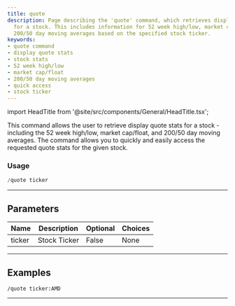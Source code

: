 ```yaml
---
title: quote
description: Page describing the 'quote' command, which retrieves display quote stats
  for a stock. This includes information for 52 week high/low, market cap/float and
  200/50 day moving averages based on the specified stock ticker.
keywords:
- quote command
- display quote stats
- stock stats
- 52 week high/low
- market cap/float
- 200/50 day moving averages
- quick access
- stock ticker
---
```


import HeadTitle from '@site/src/components/General/HeadTitle.tsx';

<HeadTitle title="general: quote - Discord Reference | OpenBB Bot Docs" />

This command allows the user to retrieve display quote stats for a stock - including the 52 week high/low, market cap/float, and 200/50 day moving averages. The command allows you to quickly and easily access the requested quote stats for the given stock.

### Usage

```python wordwrap
/quote ticker
```

---

## Parameters

| Name | Description | Optional | Choices |
| ---- | ----------- | -------- | ------- |
| ticker | Stock Ticker | False | None |


---

## Examples

```
/quote ticker:AMD
```

---
